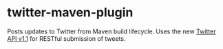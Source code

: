 twitter-maven-plugin
====================

Posts updates to Twitter from Maven build lifecycle.
Uses the new [Twitter API v1.1](https://dev.twitter.com/docs/api/1.1) for RESTful submission of tweets.

